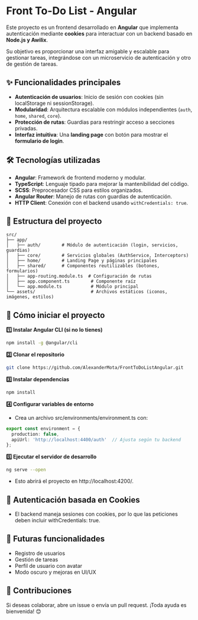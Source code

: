 # Front To-Do List - Angular

Este proyecto es un frontend desarrollado en **Angular** que implementa autenticación mediante **cookies** para interactuar con un backend basado en **Node.js y Awilix**.  

Su objetivo es proporcionar una interfaz amigable y escalable para gestionar tareas, integrándose con un microservicio de autenticación y otro de gestión de tareas.  

## ✨ **Funcionalidades principales**  

- **Autenticación de usuarios**: Inicio de sesión con cookies (sin localStorage ni sessionStorage).  
- **Modularidad**: Arquitectura escalable con módulos independientes (`auth`, `home`, `shared`, `core`).  
- **Protección de rutas**: Guardias para restringir acceso a secciones privadas.  
- **Interfaz intuitiva**: Una **landing page** con botón para mostrar el **formulario de login**.  

## 🛠 **Tecnologías utilizadas**  

- **Angular**: Framework de frontend moderno y modular.  
- **TypeScript**: Lenguaje tipado para mejorar la mantenibilidad del código.  
- **SCSS**: Preprocesador CSS para estilos organizados.  
- **Angular Router**: Manejo de rutas con guardias de autenticación.  
- **HTTP Client**: Conexión con el backend usando `withCredentials: true`.  

## 📂 **Estructura del proyecto**  

```plaintext
src/
├── app/
│   ├── auth/        # Módulo de autenticación (login, servicios, guardias)
│   ├── core/        # Servicios globales (AuthService, Interceptors)
│   ├── home/        # Landing Page y páginas principales
│   ├── shared/      # Componentes reutilizables (botones, formularios)
│   ├── app-routing.module.ts  # Configuración de rutas
│   ├── app.component.ts        # Componente raíz
│   └── app.module.ts           # Módulo principal
└── assets/                     # Archivos estáticos (iconos, imágenes, estilos)
```
## 🚀 Cómo iniciar el proyecto
**1️⃣ Instalar Angular CLI (si no lo tienes)**
```bash
npm install -g @angular/cli
```
**2️⃣ Clonar el repositorio**
```bash
git clone https://github.com/AlexanderMota/FrontToDoListAngular.git
```
**3️⃣ Instalar dependencias**
```bash
npm install
```
**4️⃣ Configurar variables de entorno**
- Crea un archivo src/environments/environment.ts con:

```typescript
export const environment = {
  production: false,
  apiUrl: 'http://localhost:4400/auth'  // Ajusta según tu backend
};
```
**5️⃣ Ejecutar el servidor de desarrollo**
```bash
ng serve --open
```
- Esto abrirá el proyecto en http://localhost:4200/.

## 🔐 Autenticación basada en Cookies
- El backend maneja sesiones con cookies, por lo que las peticiones deben incluir withCredentials: true.

## 🔄 Futuras funcionalidades
- Registro de usuarios
- Gestión de tareas
- Perfil de usuario con avatar
- Modo oscuro y mejoras en UI/UX

## 🤝 Contribuciones
Si deseas colaborar, abre un issue o envía un pull request. ¡Toda ayuda es bienvenida! 😊


